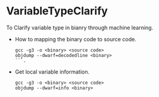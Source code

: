 # VariableTypeClarify

To Clarify variable type in bianry through machine learning.

- How to mapping the binary code to source code.
 
   ```
   gcc -g3 -o <binary> <source code>
   objdump --dwarf=decodedline <binary>
   ```.  
- Get local variable information.
   
   ```   
   gcc -g3 -o <binary> <source code>
   objdump --dwarf=info <binary>
   ```
   
 
